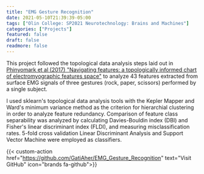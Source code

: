 ```yaml
---
title: "EMG Gesture Recognition"
date: 2021-05-10T21:39:39-05:00
tags: ["Olin College: SP2021 Neurotechnology: Brains and Machines"]
categories: ["Projects"]
featured: false
draft: false
readmore: false
---
```


This project followed the topological data analysis steps laid out in [Phinyomark et al (2017) "Navigating features: a topologically informed chart of electromyographic features space"](http://doi.org/10.1098/rsif.2017.0734) to analyze 43 features extracted from surface EMG signals of three gestures (rock, paper, scissors) performed by a single subject.

I used sklearn's topological data analysis tools with the Kepler Mapper and Ward's minimum variance method as the criterion for hierarchial clustering in order to analyze feature redundancy. Comparison of feature class separability was analyzed by calculating Davies-Bouldin index (DBI) and Fisher's linear discriminant index (FLDI), and measuring misclassification rates. 5-fold cross validation Linear Discriminant Analysis and Support Vector Machine were employed as classifiers.

{{< custom-action href="https://github.com/GatiAher/EMG_Gesture_Recognition" text="Visit GitHub" icon="brands fa-github">}}

<!--more-->
